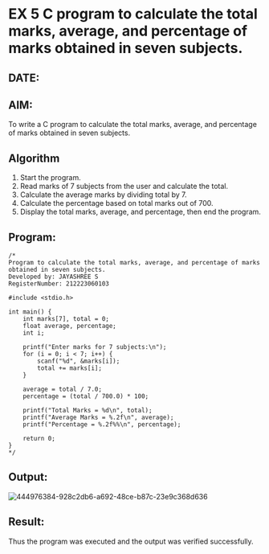 # EX 5 C program to calculate the total marks, average, and percentage of marks obtained in seven subjects.
## DATE:
## AIM:
To write a C program to calculate the total marks, average, and percentage of marks obtained in seven subjects.

## Algorithm
1. Start the program.
2. Read marks of 7 subjects from the user and calculate the total.
3. Calculate the average marks by dividing total by 7.
4. Calculate the percentage based on total marks out of 700.
5. Display the total marks, average, and percentage, then end the program.  

## Program:
```
/*
Program to calculate the total marks, average, and percentage of marks obtained in seven subjects.
Developed by: JAYASHREE S
RegisterNumber: 212223060103

#include <stdio.h>

int main() {
    int marks[7], total = 0;
    float average, percentage;
    int i;

    printf("Enter marks for 7 subjects:\n");
    for (i = 0; i < 7; i++) {
        scanf("%d", &marks[i]);
        total += marks[i];
    }

    average = total / 7.0;
    percentage = (total / 700.0) * 100;

    printf("Total Marks = %d\n", total);
    printf("Average Marks = %.2f\n", average);
    printf("Percentage = %.2f%%\n", percentage);

    return 0;
} 
*/
```

## Output:

![444976384-928c2db6-a692-48ce-b87c-23e9c368d636](https://github.com/user-attachments/assets/17c501ad-5d1f-4b86-80ce-5a8a1e254b72)


## Result:
Thus the program was executed and the output was verified successfully.
